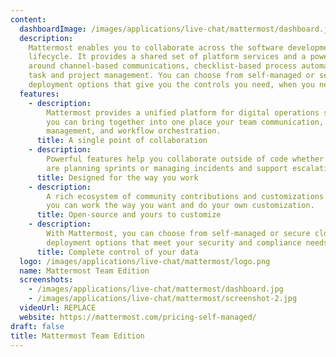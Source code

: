```yaml
---
content:
  dashboardImage: /images/applications/live-chat/mattermost/dashboard.jpg
  description:
    Mattermost enables you to collaborate across the software development
    lifecycle. It provides a shared set of platform services and a powerful UI structured
    around channel-based communications, checklist-based process automation, and card-based
    task and project management. You can choose from self-managed or secure cloud
    deployment options that give you the controls you need, when you need them.
  features:
    - description:
        Mattermost provides a unified platform for digital operations so
        you can bring together into one place your team communication, task and project
        management, and workflow orchestration.
      title: A single point of collaboration
    - description:
        Powerful features help you collaborate outside of code whether you
        are planning sprints or managing incidents and support escalations.
      title: Designed for the way you work
    - description:
        A rich ecosystem of community contributions and customizations means
        you can work the way you want and do your own customization.
      title: Open-source and yours to customize
    - description:
        With Mattermost, you can choose from self-managed or secure cloud
        deployment options that meet your security and compliance needs.
      title: Complete control of your data
  logo: /images/applications/live-chat/mattermost/logo.png
  name: Mattermost Team Edition
  screenshots:
    - /images/applications/live-chat/mattermost/dashboard.jpg
    - /images/applications/live-chat/mattermost/screenshot-2.jpg
  videoUrl: REPLACE
  website: https://mattermost.com/pricing-self-managed/
draft: false
title: Mattermost Team Edition
---
```

